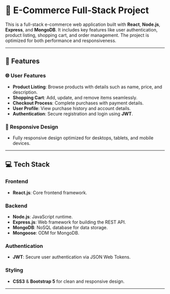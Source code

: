 # 🛒 E-Commerce Full-Stack Project

This is a full-stack e-commerce web application built with **React**, **Node.js**, **Express**, and **MongoDB**. It includes key features like user authentication, product listing, shopping cart, and order management. The project is optimized for both performance and responsiveness.

---

## 🚀 Features

### 🌐 **User Features**
- **Product Listing**: Browse products with details such as name, price, and description.
- **Shopping Cart**: Add, update, and remove items seamlessly.
- **Checkout Process**: Complete purchases with payment details.
- **User Profile**: View purchase history and account details.
- **Authentication**: Secure registration and login using **JWT**.

### 📱 **Responsive Design**
- Fully responsive design optimized for desktops, tablets, and mobile devices.

---

## 💻 Tech Stack

### **Frontend**
- **React.js**: Core frontend framework.

### **Backend**
- **Node.js**: JavaScript runtime.
- **Express.js**: Web framework for building the REST API.
- **MongoDB**: NoSQL database for data storage.
- **Mongoose**: ODM for MongoDB.

### **Authentication**
- **JWT**: Secure user authentication via JSON Web Tokens.

### **Styling**
- **CSS3** & **Bootstrap 5** for clean and responsive design.

---


